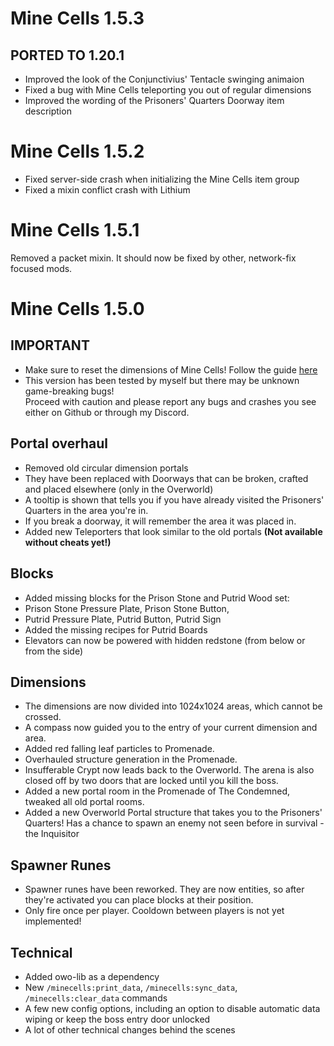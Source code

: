 # Mine Cells 1.5.3

## PORTED TO 1.20.1 

- Improved the look of the Conjunctivius' Tentacle swinging animaion
- Fixed a bug with Mine Cells teleporting you out of regular dimensions
- Improved the wording of the Prisoners' Quarters Doorway item description

# Mine Cells 1.5.2

- Fixed server-side crash when initializing the Mine Cells item group
- Fixed a mixin conflict crash with Lithium

# Mine Cells 1.5.1

Removed a packet mixin. It should now be fixed by other, network-fix focused mods.

# Mine Cells 1.5.0

## **IMPORTANT**

- Make sure to reset the dimensions of Mine Cells! Follow the guide [here](https://mim1q.dev/minecells/updating/)
- This version has been tested by myself but there may be unknown game-breaking bugs!  
  Proceed with caution and please report any bugs and crashes you see either on Github or through my Discord.

## Portal overhaul

- Removed old circular dimension portals
- They have been replaced with Doorways that can be broken, crafted and placed elsewhere (only in the Overworld)
- A tooltip is shown that tells you if you have already visited the Prisoners' Quarters in the area you're in.
- If you break a doorway, it will remember the area it was placed in.
- Added new Teleporters that look similar to the old portals **(Not available without cheats yet!)**

## Blocks

- Added missing blocks for the Prison Stone and Putrid Wood set:
- Prison Stone Pressure Plate, Prison Stone Button,
- Putrid Pressure Plate, Putrid Button, Putrid Sign
- Added the missing recipes for Putrid Boards
- Elevators can now be powered with hidden redstone (from below or from the side)

## Dimensions

- The dimensions are now divided into 1024x1024 areas, which cannot be crossed.
- A compass now guided you to the entry of your current dimension and area.
- Added red falling leaf particles to Promenade.
- Overhauled structure generation in the Promenade.
- Insufferable Crypt now leads back to the Overworld. The arena is also closed off by two doors that are locked until you kill the boss.
- Added a new portal room in the Promenade of The Condemned, tweaked all old portal rooms.
- Added a new Overworld Portal structure that takes you to the Prisoners' Quarters!
  Has a chance to spawn an enemy not seen before in survival - the Inquisitor

## Spawner Runes

- Spawner runes have been reworked. They are now entities, so after they're activated you can place blocks at their position.
- Only fire once per player. Cooldown between players is not yet implemented!

## Technical

- Added owo-lib as a dependency 
- New `/minecells:print_data`, `/minecells:sync_data`, `/minecells:clear_data` commands
- A few new config options, including an option to disable automatic data wiping or keep the boss entry door unlocked 
- A lot of other technical changes behind the scenes
